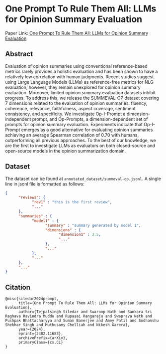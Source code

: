 # One Prompt To Rule Them All: LLMs for Opinion Summary Evaluation

Paper Link: [One Prompt To Rule Them All: LLMs for Opinion Summary Evaluation](https://arxiv.org/abs/2402.11683)

## Abstract
Evaluation of opinion summaries using conventional reference-based metrics rarely provides a holistic evaluation and has been shown to have a relatively low correlation with human judgments. Recent studies suggest using Large Language Models (LLMs) as reference-free metrics for NLG evaluation, however, they remain unexplored for opinion summary evaluation. Moreover, limited opinion summary evaluation datasets inhibit progress. To address this, we release the SUMMEVAL-OP dataset covering 7 dimensions related to the evaluation of opinion summaries: fluency, coherence, relevance, faithfulness, aspect coverage, sentiment consistency, and specificity. We investigate Op-I-Prompt a dimension-independent prompt, and Op-Prompts, a dimension-dependent set of prompts for opinion summary evaluation. Experiments indicate that Op-I-Prompt emerges as a good alternative for evaluating opinion summaries achieving an average Spearman correlation of 0.70 with humans, outperforming all previous approaches. To the best of our knowledge, we are the first to investigate LLMs as evaluators on both closed-source and open-source models in the opinion summarization domain.

## Dataset
The dataset can be found at `annotated_dataset/summeval-op.jsonl`. A single line in jsonl file is formatted as follows:
```json
{
      "reviews": {
            "rev1" : "this is the first review",
            "..."
      },
      "summaries" : {
            "model1" : {
                  "summary" : "summary generated by model 1",
                  "dimensions" : {
                        "dimension1" : 3.5,
                        "..."
                  },
                  "..."
            },
            "..."
      },
      "..."
}
```

## Citation
```
@misc{siledar2024prompt,
      title={One Prompt To Rule Them All: LLMs for Opinion Summary Evaluation}, 
      author={Tejpalsingh Siledar and Swaroop Nath and Sankara Sri Raghava Ravindra Muddu and Rupasai Rangaraju and Swaprava Nath and Pushpak Bhattacharyya and Suman Banerjee and Amey Patil and Sudhanshu Shekhar Singh and Muthusamy Chelliah and Nikesh Garera},
      year={2024},
      eprint={2402.11683},
      archivePrefix={arXiv},
      primaryClass={cs.CL}
}
```